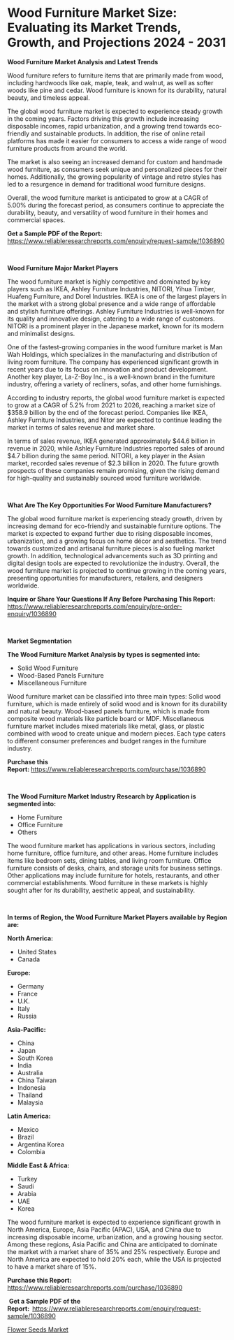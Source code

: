 <p><h1>Wood Furniture Market Size: Evaluating its Market Trends, Growth, and Projections 2024 - 2031</h1></p><p><strong>Wood Furniture Market Analysis and Latest Trends</strong></p>
<p><p>Wood furniture refers to furniture items that are primarily made from wood, including hardwoods like oak, maple, teak, and walnut, as well as softer woods like pine and cedar. Wood furniture is known for its durability, natural beauty, and timeless appeal.</p><p>The global wood furniture market is expected to experience steady growth in the coming years. Factors driving this growth include increasing disposable incomes, rapid urbanization, and a growing trend towards eco-friendly and sustainable products. In addition, the rise of online retail platforms has made it easier for consumers to access a wide range of wood furniture products from around the world.</p><p>The market is also seeing an increased demand for custom and handmade wood furniture, as consumers seek unique and personalized pieces for their homes. Additionally, the growing popularity of vintage and retro styles has led to a resurgence in demand for traditional wood furniture designs.</p><p>Overall, the wood furniture market is anticipated to grow at a CAGR of 5.00% during the forecast period, as consumers continue to appreciate the durability, beauty, and versatility of wood furniture in their homes and commercial spaces.</p></p>
<p><strong>Get a Sample PDF of the Report:&nbsp;</strong> <a href="https://www.reliableresearchreports.com/enquiry/request-sample/1036890">https://www.reliableresearchreports.com/enquiry/request-sample/1036890</a></p>
<p>&nbsp;</p>
<p><strong>Wood Furniture Major Market Players</strong></p>
<p><p>The wood furniture market is highly competitive and dominated by key players such as IKEA, Ashley Furniture Industries, NITORI, Yihua Timber, Huafeng Furniture, and Dorel Industries. IKEA is one of the largest players in the market with a strong global presence and a wide range of affordable and stylish furniture offerings. Ashley Furniture Industries is well-known for its quality and innovative design, catering to a wide range of customers. NITORI is a prominent player in the Japanese market, known for its modern and minimalist designs.</p><p>One of the fastest-growing companies in the wood furniture market is Man Wah Holdings, which specializes in the manufacturing and distribution of living room furniture. The company has experienced significant growth in recent years due to its focus on innovation and product development. Another key player, La-Z-Boy Inc., is a well-known brand in the furniture industry, offering a variety of recliners, sofas, and other home furnishings.</p><p>According to industry reports, the global wood furniture market is expected to grow at a CAGR of 5.2% from 2021 to 2026, reaching a market size of $358.9 billion by the end of the forecast period. Companies like IKEA, Ashley Furniture Industries, and Nitor are expected to continue leading the market in terms of sales revenue and market share.</p><p>In terms of sales revenue, IKEA generated approximately $44.6 billion in revenue in 2020, while Ashley Furniture Industries reported sales of around $4.7 billion during the same period. NITORI, a key player in the Asian market, recorded sales revenue of $2.3 billion in 2020. The future growth prospects of these companies remain promising, given the rising demand for high-quality and sustainably sourced wood furniture worldwide.</p></p>
<p>&nbsp;</p>
<p><strong>What Are The Key Opportunities For Wood Furniture Manufacturers?</strong></p>
<p><p>The global wood furniture market is experiencing steady growth, driven by increasing demand for eco-friendly and sustainable furniture options. The market is expected to expand further due to rising disposable incomes, urbanization, and a growing focus on home décor and aesthetics. The trend towards customized and artisanal furniture pieces is also fueling market growth. In addition, technological advancements such as 3D printing and digital design tools are expected to revolutionize the industry. Overall, the wood furniture market is projected to continue growing in the coming years, presenting opportunities for manufacturers, retailers, and designers worldwide.</p></p>
<p><strong>Inquire or Share Your Questions If Any Before Purchasing This Report:</strong> <a href="https://www.reliableresearchreports.com/enquiry/pre-order-enquiry/1036890">https://www.reliableresearchreports.com/enquiry/pre-order-enquiry/1036890</a></p>
<p>&nbsp;</p>
<p><strong>Market Segmentation</strong></p>
<p><strong>The Wood Furniture Market Analysis by types is segmented into:</strong></p>
<p><ul><li>Solid Wood Furniture</li><li>Wood-Based Panels Furniture</li><li>Miscellaneous Furniture</li></ul></p>
<p><p>Wood furniture market can be classified into three main types: Solid wood furniture, which is made entirely of solid wood and is known for its durability and natural beauty. Wood-based panels furniture, which is made from composite wood materials like particle board or MDF. Miscellaneous furniture market includes mixed materials like metal, glass, or plastic combined with wood to create unique and modern pieces. Each type caters to different consumer preferences and budget ranges in the furniture industry.</p></p>
<p><strong>Purchase this Report:&nbsp;</strong><a href="https://www.reliableresearchreports.com/purchase/1036890">https://www.reliableresearchreports.com/purchase/1036890</a></p>
<p>&nbsp;</p>
<p><strong>The Wood Furniture Market Industry Research by Application is segmented into:</strong></p>
<p><ul><li>Home Furniture</li><li>Office Furniture</li><li>Others</li></ul></p>
<p><p>The wood furniture market has applications in various sectors, including home furniture, office furniture, and other areas. Home furniture includes items like bedroom sets, dining tables, and living room furniture. Office furniture consists of desks, chairs, and storage units for business settings. Other applications may include furniture for hotels, restaurants, and other commercial establishments. Wood furniture in these markets is highly sought after for its durability, aesthetic appeal, and sustainability.</p></p>
<p>&nbsp;</p>
<p><strong>In terms of Region, the Wood Furniture Market Players available by Region are:</strong></p>
<p>
    <p> <strong> North America: </strong>
        <ul>
            <li>United States</li>
            <li>Canada</li>
        </ul>
        </p> 
    <p> <strong> Europe: </strong>
        <ul>
            <li>Germany</li>
            <li>France</li>
            <li>U.K.</li>
            <li>Italy</li>
            <li>Russia</li>
        </ul>
        </p> 
    <p> <strong> Asia-Pacific: </strong>
        <ul>
            <li>China</li>
            <li>Japan</li>
            <li>South Korea</li>
            <li>India</li>
            <li>Australia</li>
            <li>China Taiwan</li>
            <li>Indonesia</li>
            <li>Thailand</li>
            <li>Malaysia</li>
        </ul>
        </p> 
    <p> <strong> Latin America: </strong>
        <ul>
            <li>Mexico</li>
            <li>Brazil</li>
            <li>Argentina Korea</li>
            <li>Colombia</li>
        </ul>
        </p> 
    <p> <strong> Middle East & Africa: </strong>
        <ul>
            <li>Turkey</li>
            <li>Saudi</li>
            <li>Arabia</li>
            <li>UAE</li>
            <li>Korea</li>
        </ul>
    </p>
    </p>
<p><p>The wood furniture market is expected to experience significant growth in North America, Europe, Asia Pacific (APAC), USA, and China due to increasing disposable income, urbanization, and a growing housing sector. Among these regions, Asia Pacific and China are anticipated to dominate the market with a market share of 35% and 25% respectively. Europe and North America are expected to hold 20% each, while the USA is projected to have a market share of 15%.</p></p>
<p><strong>Purchase this Report: </strong><a href="https://www.reliableresearchreports.com/purchase/1036890">https://www.reliableresearchreports.com/purchase/1036890</a></p>
<p>&nbsp;<strong>Get a Sample PDF of the Report:&nbsp;&nbsp;</strong><a href="https://www.reliableresearchreports.com/enquiry/request-sample/1036890">https://www.reliableresearchreports.com/enquiry/request-sample/1036890</a></p>
<p><strong></strong></p>
<p><p><a href="https://scarlet-rocket-c63.notion.site/Flower-Seeds-Market-Research-Report-Reveals-The-Latest-Trends-And-Opportunities-of-this-Market-for-P-51d68569b4c642c1bf2655d3061cb416">Flower Seeds Market</a></p></p>